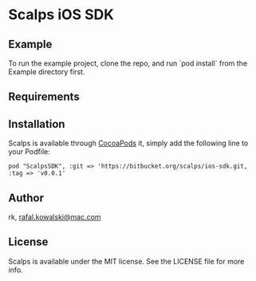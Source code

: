 


# Scalps iOS SDK


## Example

To run the example project, clone the repo, and run \`pod install\` from
the Example directory first.


## Requirements


## Installation

Scalps is available through [CocoaPods](http://cocoapods.org) it, simply add the following
line to your Podfile:

    pod "ScalpsSDK", :git => 'https://bitbucket.org/scalps/ios-sdk.git, :tag => 'v0.0.1'


## Author

rk, rafal.kowalski@mac.com


## License

Scalps is available under the MIT license. See the LICENSE file for more info.
